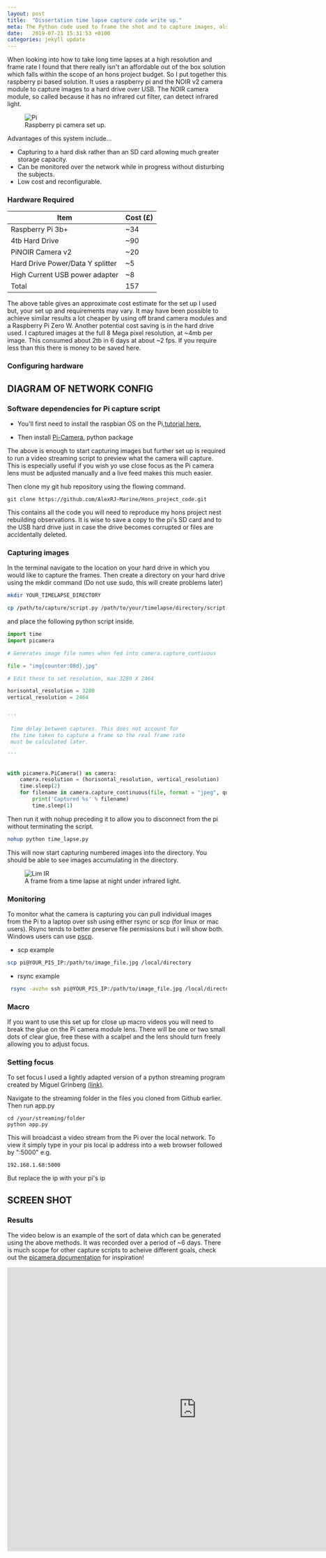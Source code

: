 ```yaml
---
layout: post
title:  "Dissertation time lapse capture code write up."
meta: The Python code used to frame the shot and to capture images, also discusses how to encode a video from a series of photos using ffmpeg.
date:   2019-07-21 15:31:53 +0100
categories: jekyll update
---
```


When looking into how to take long time lapses at a high resolution and frame rate I found that there really isn't an affordable out of the box solution which falls within the scope of an hons project budget. So I put together this raspberry pi based solution. It uses a raspberry pi and the NOIR v2 camera module to capture images to a hard drive over USB. The NOIR camera module, so called because it has no infrared cut filter, can detect infrared light.

<figure class="figure-30">
<img class="scaled" src="{{site.baseurl}}/site_images/2019-07-18-Dissertation_code/pi_cam.jpeg" alt="Pi">
<figcaption>
	Raspberry pi camera set up.
</figcaption></figure>

Advantages of this system include... 

* Capturing to a hard disk rather than an SD card allowing much greater storage capacity.
* Can be monitored over the network while in progress without disturbing the subjects. 
* Low cost and reconfigurable.  

### Hardware Required 

| Item             | Cost (£) |
|------------------|------|
| Raspberry Pi 3b+  |   ~34   |
| 4tb Hard Drive         |    ~90  |
| PiNOIR Camera v2 |   ~20   |
| Hard Drive Power/Data Y splitter |   ~5 	|
|High Current USB power adapter |  ~8   |
|Total|157| 

The above table gives an approximate cost estimate for the set up I used but, your set up and requirements may vary. It may have been possible to achieve similar results a lot cheaper by using off brand camera modules and a Raspberry Pi Zero W. Another potential cost saving is in the hard drive used. I captured images at the full 8 Mega pixel resolution, at ~4mb per image. This consumed about 2tb in 6 days at about ~2 fps. If you require less than this there is money to be saved here. 

### Configuring hardware

## DIAGRAM OF NETWORK CONFIG

### Software dependencies for Pi capture script

* You'll first need to install the raspbian OS on the Pi,[tutorial here.](https://www.raspberrypi.org/documentation/installation/installing-images/)  

* Then install [Pi-Camera.](https://picamera.readthedocs.io/en/release-1.10/install3.html) python package

The above is enough to start capturing images but further set up is required to run a video streaming script to preview what the camera will capture. This is especially useful if you wish yo use close focus as the Pi camera lens must be adjusted manually and a live feed makes this much easier.


Then clone my git hub repository using the flowing command. 

``` shell
git clone https://github.com/AlexRJ-Marine/Hons_project_code.git
```
This contains all the code you will need to reproduce my hons project nest rebuilding observations. It is wise to save a copy to the pi's SD card and to the USB hard drive just in case the drive becomes corrupted or files are accidentally deleted. 

### Capturing images


In the terminal navigate to the location on your hard drive in which you would like to capture the frames. Then create a directory on your hard drive using the mkdir command (Do not use sudo, this will create problems later)

```bash 
mkdir YOUR_TIMELAPSE_DIRECTORY
```
```bash 
cp /path/to/capture/script.py /path/to/your/timelapse/directory/script.py
```


 and place the following python script inside.


``` python
import time
import picamera

# Generates image file names when fed into camera.capture_contiuous

file = "img{counter:08d}.jpg"

# Edit these to set resolution, max 3280 X 2464

horisontal_resolution = 3280
vertical_resolution = 2464


'''

 Time delay between captures. This does not account for
 the time taken to capture a frame so the real frame rate
 must be calculated later. 

'''


with picamera.PiCamera() as camera:
    camera.resolution = (horisontal_resolution, vertical_resolution)
    time.sleep(2)
    for filename in camera.capture_continuous(file, format = "jpeg", quality = 100):
        print('Captured %s' % filename)
        time.sleep(1)

```
Then run it with nohup preceding it to allow you to disconnect from the pi without terminating the script.
``` bash
nohup python time_lapse.py
```

This will now start capturing numbered images into the directory. You should be able to see images accumulating in the directory. 

<figure class="figure-100">
<img class="scaled" src="{{site.baseurl}}/site_images/2019-07-18-Dissertation_code/Lim_IR.jpeg" alt="Lim IR">
<figcaption>
	A frame from a time lapse at night under infrared light.
</figcaption>
</figure>

### Monitoring

To monitor what the camera is capturing you can pull individual images from the Pi to a laptop over ssh using either rsync or scp (for linux or mac users). Rsync tends to better preserve file permissions but i will show both. Windows users can use [pscp](https://www.ssh.com/ssh/putty/putty-manuals/0.68/Chapter5.html).


* scp example
``` bash 
scp pi@YOUR_PIS_IP:/path/to/image_file.jpg /local/directory
```
* rsync example
``` bash 
 rsync -avzhe ssh pi@YOUR_PIS_IP:/path/to/image_file.jpg /local/directory
```

### Macro

If you want to use this set up for close up macro videos you will need to break the glue on the Pi camera module lens. There will be one or two small dots of clear glue, free these with a scalpel and the lens should turn freely allowing you to adjust focus.

### Setting focus

To set focus I used a lightly adapted version of a python streaming program created by Miguel Grinberg [(link)](https://blog.miguelgrinberg.com/post/video-streaming-with-flask).

Navigate to the streaming folder in the files you cloned from Github earlier. Then run app.py

``` shell
cd /your/streaming/folder
python app.py

``` 

This will broadcast a video stream from the Pi over the local network. To view it simply type in your pis local ip address into a web browser followed by ":5000" e.g. 
```
192.168.1.68:5000
```

But replace the ip with your pi's ip

## SCREEN SHOT


### Results

The video below is an example of the sort of data which can be generated using the above methods. It was recorded over a period of ~6 days. There is much scope for other capture scripts to acheive different goals, check out the [picamera documentation](https://picamera.readthedocs.io/en/release-1.13/recipes1.html) for inspiration!


<iframe width="867" height="651" src="https://www.youtube.com/embed/gOKh0IdMGN4" frameborder="0" allow="accelerometer; autoplay; encrypted-media; gyroscope; picture-in-picture" allowfullscreen></iframe>

